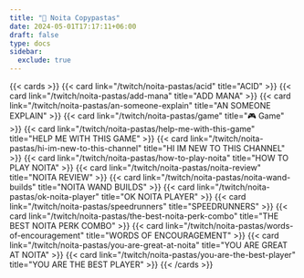 ```yaml
---
title: "🍝 Noita Copypastas"
date: 2024-05-01T17:17:11+06:00
draft: false
type: docs
sidebar:
  exclude: true
---
```


{{< cards >}}
{{< card link="/twitch/noita-pastas/acid" title="ACID" >}}
{{< card link="/twitch/noita-pastas/add-mana" title="ADD MANA" >}}
{{< card link="/twitch/noita-pastas/an-someone-explain" title="AN SOMEONE EXPLAIN" >}}
{{< card link="/twitch/noita-pastas/game" title="🎮 Game" >}}
{{< card link="/twitch/noita-pastas/help-me-with-this-game" title="HELP ME WITH THIS GAME" >}}
{{< card link="/twitch/noita-pastas/hi-im-new-to-this-channel" title="HI IM NEW TO THIS CHANNEL" >}}
{{< card link="/twitch/noita-pastas/how-to-play-noita" title="HOW TO PLAY NOITA" >}}
{{< card link="/twitch/noita-pastas/noita-review" title="NOITA REVIEW" >}}
{{< card link="/twitch/noita-pastas/noita-wand-builds" title="NOITA WAND BUILDS" >}}
{{< card link="/twitch/noita-pastas/ok-noita-player" title="OK NOITA PLAYER" >}}
{{< card link="/twitch/noita-pastas/speedrunners" title="SPEEDRUNNERS" >}}
{{< card link="/twitch/noita-pastas/the-best-noita-perk-combo" title="THE BEST NOITA PERK COMBO" >}}
{{< card link="/twitch/noita-pastas/words-of-encouragement" title="WORDS OF ENCOURAGEMENT" >}}
{{< card link="/twitch/noita-pastas/you-are-great-at-noita" title="YOU ARE GREAT AT NOITA" >}}
{{< card link="/twitch/noita-pastas/you-are-the-best-player" title="YOU ARE THE BEST PLAYER" >}}
{{< /cards >}}
